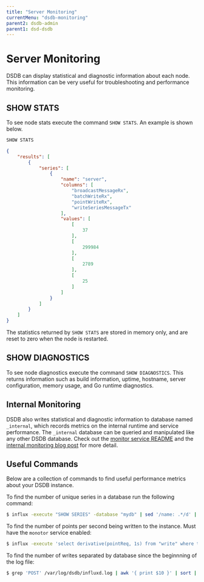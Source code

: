 ```yaml
---
title: "Server Monitoring"
currentMenu: "dsdb-monitoring"
parent2: dsdb-admin
parent1: dsd-dsdb
---
```


# Server Monitoring

DSDB can display statistical and diagnostic information about each node.
This information can be very useful for troubleshooting and performance monitoring.
 
## SHOW STATS
To see node stats execute the command `SHOW STATS`.
An example is shown below.

```sql
SHOW STATS
```

```json
{
    "results": [
        {
            "series": [
                {
                    "name": "server",
                    "columns": [
                        "broadcastMessageRx",
                        "batchWriteRx",
                        "pointWriteRx",
                        "writeSeriesMessageTx"
                    ],
                    "values": [
                        [
                            37
                        ],
                        [
                            299984
                        ],
                        [
                            2789
                        ],
                        [
                            25
                        ]
                    ]
                }
            ]
        }
    ]
}
```

The statistics returned by `SHOW STATS` are stored in memory only, and are reset to zero when the node is restarted.

## SHOW DIAGNOSTICS
To see node diagnostics execute the command `SHOW DIAGNOSTICS`.
This returns information such as build information, uptime, hostname, server configuration, memory usage, and Go runtime diagnostics.

## Internal Monitoring
DSDB also writes statistical and diagnostic information to database named `_internal`, which records metrics on the internal runtime and service performance.
The `_internal` database can be queried and manipulated like any other DSDB database.
Check out the [monitor service README](https://github.com/Dasudian/dsdb/blob/master/monitor/README.md) and the [internal monitoring blog post](https://dsdb.com/blog/2015/09/22/monitoring_internal_show_stats.html) for more detail.

## Useful Commands

Below are a collection of commands to find useful performance metrics about your DSDB instance. 

To find the number of unique series in a database run the following command: 
```bash
$ influx -execute "SHOW SERIES" -database "mydb" | sed '/name: .*/d' | sed '/\-\-/d' | sed '/_key/d' | sed '/^$/d' | wc -l
```
To find the number of points per second being written to the instance. Must have the `monotor` service enabled:
```bash
$ influx -execute 'select derivative(pointReq, 1s) from "write" where time > now() - 5m' -database '_internal' -precision 'rfc3339'
```
To find the number of writes separated by database since the beginnning of the log file:
```bash
$ grep 'POST' /var/log/dsdb/influxd.log | awk '{ print $10 }' | sort | uniq -c 
```
